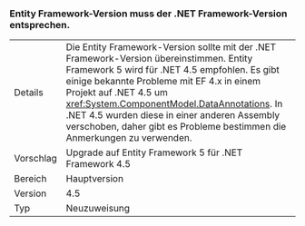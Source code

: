 ### <a name="entity-framework-version-must-match-the-net-framework-version"></a>Entity Framework-Version muss der .NET Framework-Version entsprechen.

|   |   |
|---|---|
|Details|Die Entity Framework-Version sollte mit der .NET Framework-Version übereinstimmen. Entity Framework 5 wird für .NET 4.5 empfohlen. Es gibt einige bekannte Probleme mit EF 4.x in einem Projekt auf .NET 4.5 um <xref:System.ComponentModel.DataAnnotations>. In .NET 4.5 wurden diese in einer anderen Assembly verschoben, daher gibt es Probleme bestimmen die Anmerkungen zu verwenden.|
|Vorschlag|Upgrade auf Entity Framework 5 für .NET Framework 4.5|
|Bereich|Hauptversion|
|Version|4.5|
|Typ|Neuzuweisung|

